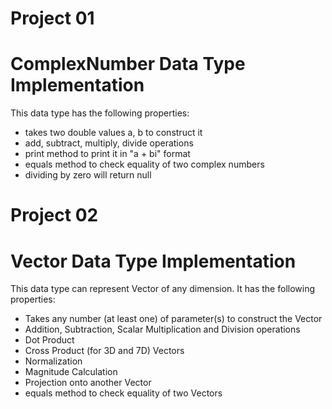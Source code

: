 # Project 01
# ComplexNumber Data Type Implementation
This data type has the following properties:
- takes two double values a, b to construct it
- add, subtract, multiply, divide operations
- print method to print it in "a + bi" format
- equals method to check equality of two complex numbers
- dividing by zero will return null

# Project 02
# Vector Data Type Implementation
This data type can represent Vector of any dimension. It has the following properties:
- Takes any number (at least one) of parameter(s) to construct the Vector
- Addition, Subtraction, Scalar Multiplication and Division operations
- Dot Product
- Cross Product (for 3D and 7D) Vectors
- Normalization
- Magnitude Calculation
- Projection onto another Vector
- equals method to check equality of two Vectors

